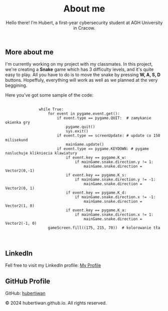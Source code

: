 <header>
     <h1>About me</h1>
     <p>Hello there! I'm Hubert, a first-year cybersecurity student at AGH University in Cracow.</p>        
 </header>

 <section>
     <h2>More about me</h2>
<p>I'm currently working on my project with my classmates. In this project, we're creating a <b>Snake</b> game which has 3 difficulty levels, and it's quite easy to play. All you have to do is to move the snake by pressing <b>W, A, S, D</b> buttons. Hopeffuly, everything will work as well as we planned at the very beggining.</p>
      <p>Here you've got some sample of the code:</p>
      <pre>
           <code>
               while True:
                   for event in pygame.event.get():
                       if event.type == pygame.QUIT:  # zamykanie okienka gry
                           pygame.quit()
                           sys.exit()
                       if event.type == screenUpdate: # update co 150 milisekund
                           mainGame.update()
                       if event.type == pygame.KEYDOWN: # pygame nasluchuje klikniecia klawiatury
                           if event.key == pygame.K_w:
                               if mainGame.snake.direction.y != 1:
                                   mainGame.snake.direction = Vector2(0,-1)
                           if event.key == pygame.K_s:
                               if mainGame.snake.direction.y != -1:
                                   mainGame.snake.direction = Vector2(0, 1)
                           if event.key == pygame.K_d:
                               if mainGame.snake.direction.x != -1:
                                   mainGame.snake.direction = Vector2(1, 0)
                           if event.key == pygame.K_a:
                               if mainGame.snake.direction.x != 1:
                                   mainGame.snake.direction = Vector2(-1, 0)
                   gameScreen.fill((175, 215, 70))  # kolorowanie tła
           </code>          
      </pre>
 </section>

 <section>
     <h2>LinkedIn</h2>
     <p>Fell free to visit my LinkedIn profile: <a href="[https://www.linkedin.com/in/twojalinkdoin](https://www.linkedin.com/in/hubert-iwanowski-727106218/)" target="_blank">My Profile</a></p> 
     <h2>GitHub Profile</h2>
     <p>GitHub: <a href="https://github.com/hubertiwan" target="_blank">hubertiwan</a></p>
</section>

 <footer>
     &copy; 2024 hubertiwan.github.io. All rights reserved.
 </footer>

